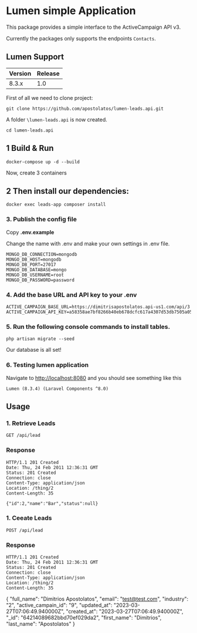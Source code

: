 # Lumen simple Application

This package provides a simple interface to the ActiveCampaign API v3.

Currently the packages only supports the endpoints `Contacts`.

## Lumen Support

| Version | Release |
|---------|---------|
|  8.3.x  |   1.0   |

First of all we need to clone project:

`git clone https://github.com/apostolatos/lumen-leads.api.git`

A folder `\lumen-leads.api` is now created.

`cd lumen-leads.api`

## 1 Build & Run

`docker-compose up -d --build`

Now, create 3 containers

## 2 Then install our dependencies:

`docker exec leads-app composer install`

### 3. Publish the config file

Copy **.env.example**

Change the name with .env and make your own settings in .env file.

```env
MONGO_DB_CONNECTION=mongodb
MONGO_DB_HOST=mongodb
MONGO_DB_PORT=27017
MONGO_DB_DATABASE=mongo
MONGO_DB_USERNAME=root
MONGO_DB_PASSWORD=password
```

### 4. Add the base URL and API key to your .env

```env
ACTIVE_CAMPAIGN_BASE_URL=https://dimitrisapostolatos.api-us1.com/api/3
ACTIVE_CAMPAIGN_API_KEY=a58358ae7bf8266b40eb678dcfc617a4307d53db7505a05365b9b0a5d105217009f5b2cc
```

### 5. Run the following console commands to install tables.

`php artisan migrate --seed`

Our database is all set!

### 6. Testing lumen application

Navigate to [http://localhost:8080](http://localhost:8000/) and you should see something like this

`Lumen (8.3.4) (Laravel Components ^8.0)`

## Usage

### 1. Retrieve Leads

`GET /api/lead`

### Response

    HTTP/1.1 201 Created
    Date: Thu, 24 Feb 2011 12:36:31 GMT
    Status: 201 Created
    Connection: close
    Content-Type: application/json
    Location: /thing/2
    Content-Length: 35

    {"id":2,"name":"Bar","status":null}
    
 ### 1. Ceeate Leads

`POST /api/lead`

### Response

    HTTP/1.1 201 Created
    Date: Thu, 24 Feb 2011 12:36:31 GMT
    Status: 201 Created
    Connection: close
    Content-Type: application/json
    Location: /thing/2
    Content-Length: 35

   {
        "full_name": "Dimitrios Apostolatos",
        "email": "test@test.com",
        "industry": "2",
        "active_campain_id": "9",
        "updated_at": "2023-03-27T07:06:49.940000Z",
        "created_at": "2023-03-27T07:06:49.940000Z",
        "_id": "64214089682bbd70ef029da2",
        "first_name": "Dimitrios",
        "last_name": "Apostolatos"
    }
    
 
